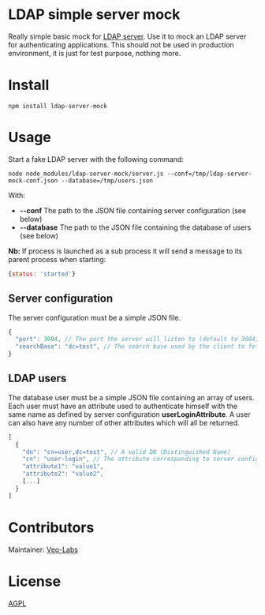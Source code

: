 # LDAP simple server mock

Really simple basic mock for [LDAP server](https://tools.ietf.org/html/rfc4511). Use it to mock an LDAP server for authenticating applications. This should not be used in production environment, it is just for test purpose, nothing more.

# Install

    npm install ldap-server-mock

# Usage

Start a fake LDAP server with the following command:

    node node_modules/ldap-server-mock/server.js --conf=/tmp/ldap-server-mock-conf.json --database=/tmp/users.json

With:

- **--conf** The path to the JSON file containing server configuration (see below)
- **--database** The path to the JSON file containing the database of users (see below)

**Nb:** If process is launched as a sub process it will send a message to its parent process when starting:

```js
{status: 'started'}
```

## Server configuration

The server configuration must be a simple JSON file.

```js
{
  "port": 3004, // The port the server will listen to (default to 3004)
  "searchBase": "dc=test", // The search base used by the client to fetch user trying to connect (default to dc=test)
}
```

## LDAP users

The database user must be a simple JSON file containing an array of users. Each user must have an attribute used to authenticate himself with the same name as defined by server configuration **userLoginAttribute**.
A user can also have any number of other attributes which will all be returned.

```js
[
  {
    "dn": "cn=user,dc=test", // A valid DN (Distinguished Name)
    "cn": "user-login", // The attribute corresponding to server configuration "userLoginAttribute"
    "attribute1": "value1",
    "attribute2": "value2",
    [...]
  }
]
```

# Contributors

Maintainer: [Veo-Labs](http://www.veo-labs.com/)

# License

[AGPL](http://www.gnu.org/licenses/agpl-3.0.en.html)
